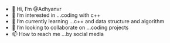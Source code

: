- 👋 Hi, I’m @Adhyanvr
- 👀 I’m interested in ...coding with c++
- 🌱 I’m currently learning ...c++ and data structure and algorithm
- 💞️ I’m looking to collaborate on ...coding projects
- 📫 How to reach me ...by social media

<!---
Adhyanvr/Adhyanvr is a ✨ special ✨ repository because its `README.md` (this file) appears on your GitHub profile.
You can click the Preview link to take a look at your changes.
--->
